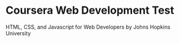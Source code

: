 # Coursera Web Development Test
HTML, CSS, and Javascript for Web Developers by Johns Hopkins University
